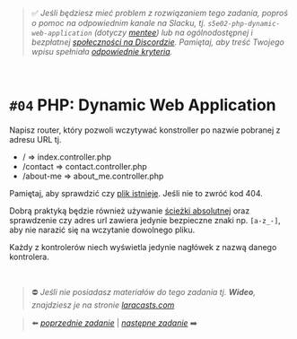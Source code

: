> :white_check_mark: *Jeśli będziesz mieć problem z rozwiązaniem tego zadania, poproś o pomoc na odpowiednim kanale na Slacku, tj. `s5e02-php-dynamic-web-application` (dotyczy [mentee](https://devmentor.pl/mentoring-javascript/)) lub na ogólnodostępnej i bezpłatnej [społeczności na Discordzie](https://devmentor.pl/discord). Pamiętaj, aby treść Twojego wpisu spełniała [odpowiednie kryteria](https://devmentor.pl/jak-prosic-o-pomoc/).*

&nbsp;

# `#04` PHP: Dynamic Web Application

Napisz router, który pozwoli wczytywać konstroller po nazwie pobranej z adresu URL tj.
- / => index.controller.php
- /contact => contact.controller.php
- /about-me => about_me.controller.php

Pamiętaj, aby sprawdzić czy [plik istnieje](https://www.php.net/manual/en/function.file-exists.php). Jeśli nie to zwróć kod 404.

Dobrą praktyką będzie również używanie [ścieżki absolutnej](https://css-tricks.com/php-include-from-root/) oraz sprawdzenie czy adres url zawiera jedynie bezpieczne znaki np. `[a-z_-]`, aby nie narazić się na wczytanie dowolnego pliku.

Każdy z kontrolerów niech wyświetla jedynie nagłówek z nazwą danego kontrolera.


&nbsp;
> :no_entry: *Jeśli nie posiadasz materiałów do tego zadania tj. **Wideo**, znajdziesz je na stronie [laracasts.com](https://laracasts.com/referral/bogolubow)*

> :arrow_left: [*poprzednie zadanie*](./../03) | [*następne zadanie*](./../05) :arrow_right:
